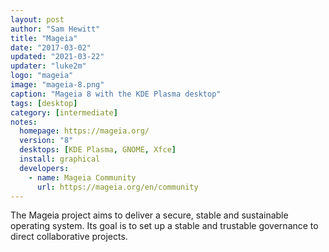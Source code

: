```yaml
---
layout: post
author: "Sam Hewitt"
title: "Mageia"
date: "2017-03-02"
updated: "2021-03-22"
updater: "luke2m"
logo: "mageia"
image: "mageia-8.png"
caption: "Mageia 8 with the KDE Plasma desktop"
tags: [desktop]
category: [intermediate]
notes:
  homepage: https://mageia.org/
  version: "8"
  desktops: [KDE Plasma, GNOME, Xfce]
  install: graphical
  developers:
    - name: Mageia Community
      url: https://mageia.org/en/community
---
```


The Mageia project aims to deliver a secure, stable and sustainable operating system. Its goal is to set up a stable and trustable governance to direct collaborative projects.
